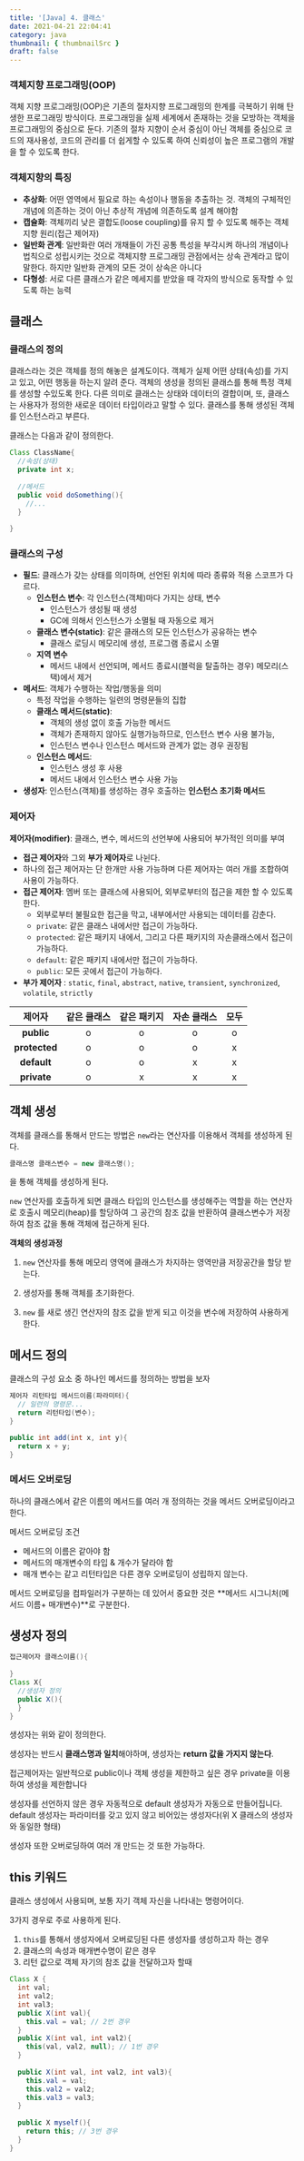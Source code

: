 ```yaml
---
title: '[Java] 4. 클래스'
date: 2021-04-21 22:04:41
category: java
thumbnail: { thumbnailSrc }
draft: false
---
```


### 객체지향 프로그래밍(OOP)

객체 지향 프로그래밍(OOP)은 기존의 절차지향 프로그래밍의 한계를 극복하기 위해 탄생한 프로그래밍 방식이다. 프로그래밍을 실제 세계에서 존재하는 것을 모방하는 객체을 프로그래밍의 중심으로 둔다. 기존의 절차 지향이 순서 중심이 아닌 객체를 중심으로 코드의 재사용성, 코드의 관리를 더 쉽게할 수 있도록 하여 신뢰성이 높은 프로그램의 개발을 할 수 있도록 한다. 

### 객체지향의 특징

- **추상화**: 어떤 영역에서 필요로 하는 속성이나 행동을 추출하는 것. 객체의 구체적인 개념에 의존하는 것이 아닌 추상적 개념에 의존하도록 설계 해야함
- **캡슐화**: 객체끼리 낮은 결합도(loose coupling)를 유지 할 수 있도록 해주는 객체지향 원리(접근 제어자)
- **일반화 관계**: 일반화란 여러 개채들이 가진 공통 특성을 부각시켜 하나의 개념이나 법칙으로 성립시키는 것으로 객체지향 프로그래밍 관점에서는 상속 관계라고 많이 말한다. 하지만 일반화 관계의 모든 것이 상속은 아니다
- **다형성**: 서로 다른 클래스가 같은 메세지를 받았을 때 각자의 방식으로 동작할 수 있도록 하는 능력

## 클래스

### 클래스의 정의

클래스라는 것은 객체를 정의 해놓은 설계도이다. 객체가 실제 어떤 상태(속성)를 가지고 있고, 어떤 행동을 하는지 알려 준다. 객체의 생성을 정의된 클래스를 통해 특정 객체를 생성할 수있도록 한다. 다른 의미로 클래스는 상태와 데이터의 결합이며, 또, 클래스는 사용자가 정의한 새로운 데이터 타입이라고 말할 수 있다. 클래스를 통해 생성된 객체를 인스턴스라고 부른다.

클래스는 다음과 같이 정의한다.

```java
Class ClassName{
  //속성(상태)
  private int x;
  
  //메서드
  public void doSomething(){
    //...
  }
  
}
```



### 클래스의 구성

- **필드**: 클래스가 갖는 상태를 의미하며, 선언된 위치에 따라 종류와 적용 스코프가 다르다.
  - **인스턴스 변수**: 각 인스턴스(객체)마다 가지는 상태, 변수
      - 인스턴스가 생성될 때 생성
      - GC에 의해서 인스턴스가 소멸될 때 자동으로 제거 
  - **클래스 변수(static)**: 같은 클래스의 모든 인스턴스가 공유하는 변수
      - 클래스 로딩시 메모리에 생성, 프로그램 종료시 소멸  
  - **지역 변수**
      - 메서드 내에서 선언되며, 메서드 종료시(블럭을 탈출하는 경우) 메모리(스택)에서 제거
- **메서드**: 객체가 수행하는 작업/행동을 의미
  - 특정 작업을 수행하는 일련의 명령문들의 집합
  - **클래스 메서드(static)**: 
      - 객체의 생성 없이 호출 가능한 메서드
      - 객체가 존재하지 않아도 실행가능하므로, 인스턴스 변수 사용 불가능, 
      - 인스턴스 변수나 인스턴스 메서드와 관계가 없는 경우 권장됨
  - **인스턴스 메서드**:
      - 인스턴스 생성 후 사용
      - 메서드 내에서 인스턴스 변수 사용 가능
- **생성자**: 인스턴스(객체)를 생성하는 경우 호출하는 **인스턴스 초기화 메서드**

### 제어자
**제어자(modifier)**: 클래스, 변수, 메서드의 선언부에 사용되어 부가적인 의미를 부여

- **접근 제어자**와 그외 **부가 제어자**로 나뉜다. 
- 하나의 접근 제어자는 단 한개만 사용 가능하며 다른 제어자는 여러 개를 조합하여 사용이 가능하다.
- **접근 제어자**: 멤버 또는 클래스에 사용되어, 외부로부터의 접근을 제한 할 수 있도록 한다.
  - 외부로부터 불필요한 접근을 막고, 내부에서만 사용되는 데이터를 감춘다.
  - `private`: 같은 클래스 내에서만 접근이 가능하다.
  - `protected`: 같은 패키지 내에서, 그리고 다른 패키지의 자손클래스에서 접근이 가능하다.
  - `default`: 같은 패키지 내에서만 접근이 가능하다.
  - `public`: 모든 곳에서 접근이 가능하다.
- **부가 제어자** : `static`, `final`, `abstract`, `native`, `transient`, `synchronized`, `volatile`, `strictly` 

|    제어자     | 같은 클래스 | 같은 패키지 | 자손 클래스 | 모두 |
| :-----------: | :---------: | :---------: | :---------: | :--: |
|  **public**   |      o      |      o      |      o      |  o   |
| **protected** |      o      |      o      |      o      |  x   |
|  **default**  |      o      |      o      |      x      |  x   |
|  **private**  |      o      |      x      |      x      |  x   |

## 객체 생성

객체를 클래스를 통해서 만드는 방법은 `new`라는 연산자를 이용해서 객체를 생성하게 된다.

```java
클래스명 클래스변수 = new 클래스명();
```

을 통해 객체를 생성하게 된다.

`new` 연산자를 호출하게 되면 클래스 타입의 인스턴스를 생성해주는 역할을 하는 연산자로 호출시 메모리(heap)를 할당하여 그 공간의 참조 값을 반환하여 클래스변수가 저장하여 참조 값을 통해 객체에 접근하게 된다.

**객체의 생성과정**

1) `new` 연산자를 통해 메모리 영역에 클래스가 차지하는 영역만큼 저장공간을 할당 받는다.

2) 생성자를 통해 객체를 초기화한다.

3) `new` 를 새로 생긴 연산자의 참조 값을 받게 되고 이것을 변수에 저장하여 사용하게 한다.

## 메서드 정의

클래스의 구성 요소 중 하나인 메서드를 정의하는 방법을 보자

```java
제어자 리턴타입 메서드이름(파라미터){
  // 일련의 명령문...
  return 리턴타입(변수);
}

public int add(int x, int y){
  return x + y;
}
```

### 메서드 오버로딩

하나의 클래스에서 같은 이름의 메서드를 여러 개 정의하는 것을 메서드 오버로딩이라고 한다.

메서드 오버로딩 조건

- 메서드의 이름은 같아야 함
- 메서드의 매개변수의 타입 & 개수가 달라야 함
- 매개 변수는 같고 리턴타입은 다른 경우 오버로딩이 성립하지 않는다.

메서드 오버로딩을 컴파일러가 구분하는 데 있어서 중요한 것은 **메서드 시그니처(메서드 이름+ 매개변수)**로 구분한다.

## 생성자 정의

```java
접근제어자 클래스이름(){
  
}
Class X{
  //생성자 정의
  public X(){   
  }
}
```

생성자는 위와 같이 정의한다.

생성자는 반드시 **클래스명과 일치**해야하며, 생성자는 **return 값을 가지지 않는다**.

접근제어자는 일반적으로 public이나 객체 생성을 제한하고 싶은 경우 private을 이용하여 생성을 제한합니다

생성자를 선언하지 않은 경우 자동적으로 default 생성자가 자동으로 만들어집니다. default 생성자는 파라미터를 갖고 있지 않고 비어있는 생성자다(위 X 클래스의 생성자와 동일한 형태)

생성자 또한 오버로딩하여 여러 개 만드는 것 또한 가능하다.

## this 키워드

클래스 생성에서 사용되며, 보통 자기 객체 자신을 나타내는 명령어이다. 

3가지 경우로 주로 사용하게 된다.

1. `this`를 통해서 생성자에서 오버로딩된 다른 생성자를 생성하고자 하는 경우
2. 클래스의 속성과 매개변수명이 같은 경우
3. 리턴 값으로 객체 자기의 참조 값을 전달하고자 할때



```java
Class X {
  int val;
  int val2;
  int val3;
  public X(int val){
    this.val = val; // 2번 경우
  }
  public X(int val, int val2){
    this(val, val2, null); // 1번 경우
  }
      
  public X(int val, int val2, int val3){
   	this.val = val;
    this.val2 = val2;
    this.val3 = val3;
  }
  
  public X myself(){
    return this; // 3번 경우
  }
}
```

